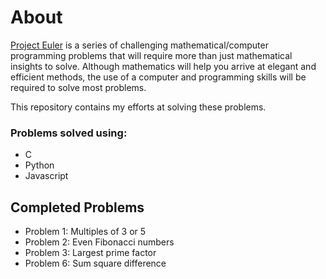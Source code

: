 # About
[Project Euler](https://projecteuler.net/progress) is a series of challenging mathematical/computer programming problems that will require more than just mathematical insights to solve. Although mathematics will help you arrive at elegant and efficient methods, the use of a computer and programming skills will be required to solve most problems.

This repository contains my efforts at solving these problems.

### Problems solved using:
- C
- Python
- Javascript


## Completed Problems

- Problem 1: Multiples of 3 or 5
- Problem 2: Even Fibonacci numbers
- Problem 3: Largest prime factor
- Problem 6: Sum square difference
